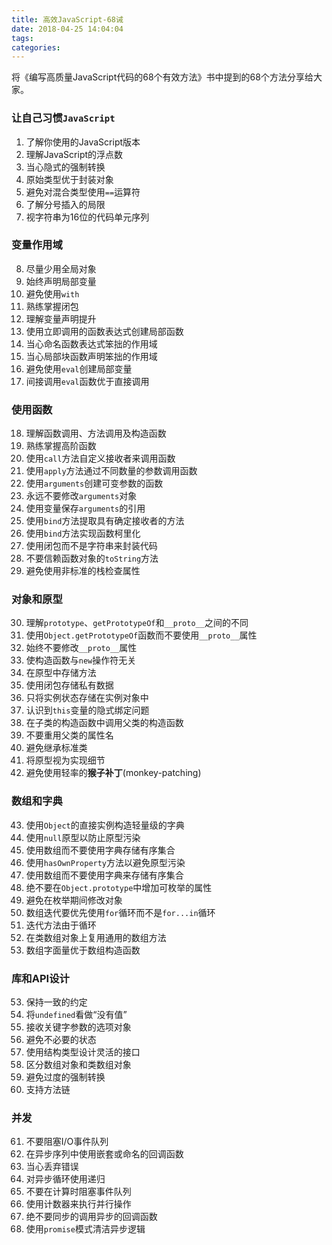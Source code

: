 ```yaml
---
title: 高效JavaScript-68诫
date: 2018-04-25 14:04:04
tags:
categories:
---
```


将《编写高质量JavaScript代码的68个有效方法》书中提到的68个方法分享给大家。

### 让自己习惯`JavaScript`

1. 了解你使用的JavaScript版本
2. 理解JavaScript的浮点数
3. 当心隐式的强制转换
4. 原始类型优于封装对象
5. 避免对混合类型使用`==`运算符
6. 了解分号插入的局限
7. 视字符串为16位的代码单元序列

<!-- more -->

### 变量作用域

8. 尽量少用全局对象
9. 始终声明局部变量
10. 避免使用`with`
11. 熟练掌握闭包
12. 理解变量声明提升
13. 使用立即调用的函数表达式创建局部函数
14. 当心命名函数表达式笨拙的作用域
15. 当心局部块函数声明笨拙的作用域
16. 避免使用`eval`创建局部变量
17. 间接调用`eval`函数优于直接调用

### 使用函数

18. 理解函数调用、方法调用及构造函数
19. 熟练掌握高阶函数
20. 使用`call`方法自定义接收者来调用函数
21. 使用`apply`方法通过不同数量的参数调用函数
22. 使用`arguments`创建可变参数的函数
23. 永远不要修改`arguments`对象
24. 使用变量保存`arguments`的引用
25. 使用`bind`方法提取具有确定接收者的方法
26. 使用`bind`方法实现函数柯里化
27. 使用闭包而不是字符串来封装代码
28. 不要信赖函数对象的`toString`方法
29. 避免使用非标准的栈检查属性

### 对象和原型

30. 理解`prototype`、`getPrototypeOf`和`__proto__`之间的不同
31. 使用`Object.getPrototypeOf`函数而不要使用`__proto__`属性
32. 始终不要修改`__proto__`属性
33. 使构造函数与`new`操作符无关
34. 在原型中存储方法
35. 使用闭包存储私有数据
36. 只将实例状态存储在实例对象中
37. 认识到`this`变量的隐式绑定问题
38. 在子类的构造函数中调用父类的构造函数
39. 不要重用父类的属性名
40. 避免继承标准类
41. 将原型视为实现细节
42. 避免使用轻率的**猴子补丁**(monkey-patching)

### 数组和字典

43. 使用`Object`的直接实例构造轻量级的字典
44. 使用`null`原型以防止原型污染
44. 使用数组而不要使用字典存储有序集合
45. 使用`hasOwnProperty`方法以避免原型污染
46. 使用数组而不要使用字典来存储有序集合
47. 绝不要在`Object.prototype`中增加可枚举的属性
48. 避免在枚举期间修改对象
49. 数组迭代要优先使用`for`循环而不是`for...in`循环
50. 迭代方法由于循环
51. 在类数组对象上复用通用的数组方法
52. 数组字面量优于数组构造函数

### 库和API设计

53. 保持一致的约定
54. 将`undefined`看做“没有值”
55. 接收关键字参数的选项对象
56. 避免不必要的状态
57. 使用结构类型设计灵活的接口
58. 区分数组对象和类数组对象
59. 避免过度的强制转换
60. 支持方法链

### 并发

61. 不要阻塞I/O事件队列
62. 在异步序列中使用嵌套或命名的回调函数
63. 当心丢弃错误
64. 对异步循环使用递归
65. 不要在计算时阻塞事件队列
66. 使用计数器来执行并行操作
67. 绝不要同步的调用异步的回调函数
68. 使用`promise`模式清洁异步逻辑